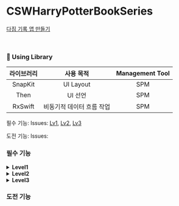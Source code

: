 # CSWHarryPotterBookSeries
[다짐 기록 앱 만들기](https://github.com/cjs1399/Team-Sparta/tree/main/Sparta)

<br>

### 📖 Using Library

라이브러리 | 사용 목적 | Management Tool
:---------:|:----------:|:---------:
SnapKit | UI Layout | SPM
Then | UI 선언 | SPM
RxSwift | 비동기적 데이터 흐름 작업 | SPM


필수 기능: Issues: [Lv1](https://github.com/cjs1399/Team-Sparta/issues/11), [Lv2](https://github.com/cjs1399/Team-Sparta/issues/12),  [Lv3](https://github.com/cjs1399/Team-Sparta/issues/13)

도전 기능: Issues: 

### 필수 기능
<details>
  <summary><b>Level1</b></summary>
  <div markdown="1">
    <ul>
        <img width="100" src="https://github.com/user-attachments/assets/2fd59a87-e17b-4cf4-aa72-124c3b673b56" />
      <li>UILabel을 사용해서 책 제목을 표시하는 UILabel을 구현합니다.</li>
      <li>data.json파일에 있는 데이터 가져오기</li>
      <li>data.json에 있는 시리즈 전권에 대한 데이터 중 한 권 데이터를 UI에 표시합니다.</li>
      <li>전체 시리즈(총 7권) 중에 한 권의 데이터를 UI로 표시합니다.예를 들어 1권(시리즈 첫번째)인 경우 1, 3권(시리즈 세번째)인 경우 3을 표시합니다. </li>
      <li>Json 데이터에서 해리포터 시리즈 첫번째 제목인 Harry Potter and the Philosopher’s Stone 을 표시합니다.</li>
      <li>책 제목 밑에 시리즈 순서를 표시합니다. </li>
      <li>이후 도전 구현으로 해리포터 시리즈 7권의 책에 대해서 모두 확인할 수 있도록 구현합니다.</li>
      <li>지금 필수 구현에서는 하나의 숫자만 표시합니다.</li>
      <li>superView와 safeArea를 고려하여 제약 조건을 설정합니다.</li>
      <li>책 제목: leading, trailing = superView 로 부터 20 떨어지도록 세팅, top = safeArea 로 부터 10씩 떨어지도록 세팅</li>
      <li>시리즈 순서: leading, trailing = superView 로 부터 20 이상 떨어지도록 세팅, top = 책 제목으로부터 16 떨어지도록 세팅</li>
    </ul>
  </div>
</details>
<details>
  <summary><b>Level2</b></summary>
  <div markdown="1">
    <ul>
      <img width="100" src="https://github.com/user-attachments/assets/625bafba-6053-4e97-a19d-c45ee0d113c2" />
      <li>책 정보 영역을UIStackView 를 최대한 사용해 이미지와 텍스트를 사진과 같이 구성해보세요.</li>
      <li>책 정보 영역은 이 영역을 의미합니다.</li>
      <img width="150" src="https://github.com/user-attachments/assets/103a6155-a68b-4db3-a638-17af4bd26e2b" />
      <li>DataService.loadBooks()를 통해 Json 데이터를 가지고 오기 실패한 경우 Alert 창으로 에러의 원인을 사용자에게 알립니다.</li>
      <li>책 표지 이미지 속성 width = 100, height : width 비율은 1:1.5, contentMode는 어떤걸로 하면 좋을지 고민해보세요.</li>
      <li>책 제목 속성 Font = 시스템 볼드체, 사이즈 20, 색상 black</li>
      <li>저자 속성 타이틀(*Author*) 속성, Font = 시스템 볼드체, 사이즈 16, 색상 black, 저자(*J. K. Rowling*) 속성, Font = 사이즈 18, 색상 darkGray</li>
      <li>출간일 속성 타이틀(*Released*) 속성, Font = 시스템 볼드체, 사이즈 14, 색상 black, 출간일(June 26, 1997) 속성, Font = 사이즈 14, 색상 gray, `1998-07-02` 형태로 되어있는 Json 데이터를 변형하여 `June 26, 1997` 형태로 표시</li>
      <li>페이지 속성 타이틀(Pages) 속성, Font = 시스템 볼드체, 사이즈 14, 색상 black, 페이지 수(223) 속성, Font = 사이즈 14, 색상 gray.</li>
      <li>저자, 출간일, 페이지 수 속성 타이틀(Author)과 저자(J. K. Rowling) 사이 간격 8, 타이틀(Released)과 출간일(June 26, 1997) 사이 간격 8, 타이틀(Pages)과 페이지 수(*223*) 사이 간격 8</li>
      <li>AutoLayout  leading, trailing = safeArea에서 5만큼씩 떨어지도록 세팅, 책 정보 영역이 시리즈 순서 영역 하단에 위치, 시리즈 순서는 하기의 사진을 의미합니다. 이 외의 다른 부분은 자유롭게 구현합니다.</li>
      <img width="65"src="https://github.com/user-attachments/assets/0fd20e2b-c99e-4216-ac7e-4f19e2d8a96f" />
    </ul>
  </div>
</details>

<details>
  <summary><b>Level3</b></summary>
  <div markdown="1">
    <ul>
      <img width="100" src="https://github.com/user-attachments/assets/59f46511-30a1-460f-88b6-04fafb51e422" />
      <li>UIStackView 와 UILabel을 사용해서 Dedication과 Summary 를 우외 같이 구성해보세요.</li>
      <li>Dedication과 Summary 영역은 이 부분을 의미합니다.</li>
      <img width="150" src="https://github.com/user-attachments/assets/2e0150f3-a77f-41c8-8fa7-2feb7fa32fff" />
      <li>Dedication 속성: 타이틀(Dedication) 속성, Font = 시스템 볼드체, 사이즈 18, 색상 black, 헌정사 내용 속성 Font = 사이즈 14, 색상 darkGray</li>
      <li>Summary 속성 타이틀(Summary) 속성 Font = 시스템 볼드체, 사이즈 18, 색상 black, 요약 속성, Font = 사이즈 14, 색상 darkGray</li>
      <li>Autolayout: Dedication 영역 top = 책 정보 영역과 24 떨어져 있도록 세팅 leading, trailing = superView와 20씩 떨어지도록 세팅 타이틀(Dedication)과 헌정사(내용) 사이 간격 8</li>
      <li>Summary 영역 top = Dedication 영역과 24만큼 떨어져 있도록 세팅 leading, trailing = superView와 20씩 떨어지도록 세팅, 타이틀(Summary)과 요약(내용) 사이 간격 8</li>
    </ul>
  </div>
</details>


### 도전 기능
